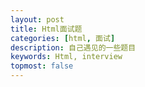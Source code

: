 ```yaml
---
layout: post
title: Html面试题
categories: [html, 面试]
description: 自己遇见的一些题目
keywords: Html, interview
topmost: false
---
```


